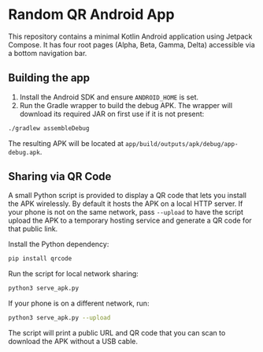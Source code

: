 # Random QR Android App

This repository contains a minimal Kotlin Android application using Jetpack Compose. It has four root pages (Alpha, Beta, Gamma, Delta) accessible via a bottom navigation bar.

## Building the app

1. Install the Android SDK and ensure `ANDROID_HOME` is set.
2. Run the Gradle wrapper to build the debug APK. The wrapper will download its
   required JAR on first use if it is not present:

```bash
./gradlew assembleDebug
```

The resulting APK will be located at `app/build/outputs/apk/debug/app-debug.apk`.

## Sharing via QR Code

A small Python script is provided to display a QR code that lets you install the APK wirelessly.
By default it hosts the APK on a local HTTP server. If your phone is not on the same network,
pass `--upload` to have the script upload the APK to a temporary hosting service and generate
a QR code for that public link.

Install the Python dependency:

```bash
pip install qrcode
```

Run the script for local network sharing:

```bash
python3 serve_apk.py
```

If your phone is on a different network, run:

```bash
python3 serve_apk.py --upload
```

The script will print a public URL and QR code that you can scan to download the APK without a USB cable.
